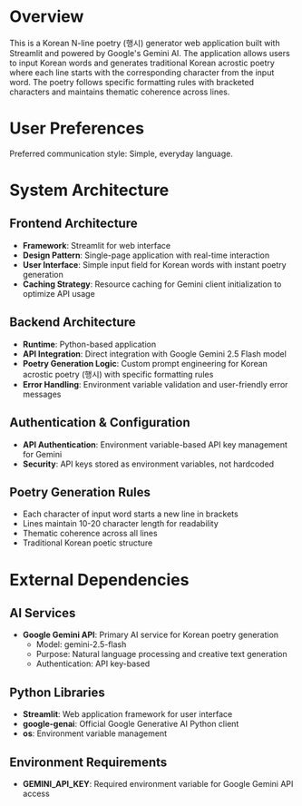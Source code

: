 # Overview

This is a Korean N-line poetry (행시) generator web application built with Streamlit and powered by Google's Gemini AI. The application allows users to input Korean words and generates traditional Korean acrostic poetry where each line starts with the corresponding character from the input word. The poetry follows specific formatting rules with bracketed characters and maintains thematic coherence across lines.

# User Preferences

Preferred communication style: Simple, everyday language.

# System Architecture

## Frontend Architecture
- **Framework**: Streamlit for web interface
- **Design Pattern**: Single-page application with real-time interaction
- **User Interface**: Simple input field for Korean words with instant poetry generation
- **Caching Strategy**: Resource caching for Gemini client initialization to optimize API usage

## Backend Architecture
- **Runtime**: Python-based application
- **API Integration**: Direct integration with Google Gemini 2.5 Flash model
- **Poetry Generation Logic**: Custom prompt engineering for Korean acrostic poetry (행시) with specific formatting rules
- **Error Handling**: Environment variable validation and user-friendly error messages

## Authentication & Configuration
- **API Authentication**: Environment variable-based API key management for Gemini
- **Security**: API keys stored as environment variables, not hardcoded

## Poetry Generation Rules
- Each character of input word starts a new line in brackets
- Lines maintain 10-20 character length for readability
- Thematic coherence across all lines
- Traditional Korean poetic structure

# External Dependencies

## AI Services
- **Google Gemini API**: Primary AI service for Korean poetry generation
  - Model: gemini-2.5-flash
  - Purpose: Natural language processing and creative text generation
  - Authentication: API key-based

## Python Libraries
- **Streamlit**: Web application framework for user interface
- **google-genai**: Official Google Generative AI Python client
- **os**: Environment variable management

## Environment Requirements
- **GEMINI_API_KEY**: Required environment variable for Google Gemini API access